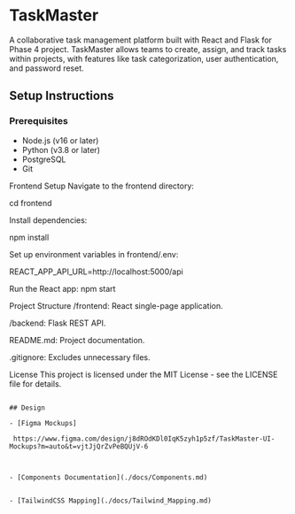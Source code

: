 # TaskMaster

A collaborative task management platform built with React and Flask for Phase 4 project. TaskMaster allows teams to create, assign, and track tasks within projects, with features like task categorization, user authentication, and password reset.

## Setup Instructions

### Prerequisites
- Node.js (v16 or later)
- Python (v3.8 or later)
- PostgreSQL
- Git

Frontend Setup
Navigate to the frontend directory:

cd frontend 

Install dependencies:

npm install

Set up environment variables in frontend/.env:

REACT_APP_API_URL=http://localhost:5000/api

Run the React app:
npm start

Project Structure
/frontend: React single-page application.

/backend: Flask REST API.

README.md: Project documentation.

.gitignore: Excludes unnecessary files.

License
This project is licensed under the MIT License - see the LICENSE file for details.
```

## Design

- [Figma Mockups]

 https://www.figma.com/design/j8dROdKDl0IqK5zyh1p5zf/TaskMaster-UI-Mockups?m=auto&t=vjtJjQrZvPeBQUjV-6



- [Components Documentation](./docs/Components.md)


- [TailwindCSS Mapping](./docs/Tailwind_Mapping.md)

